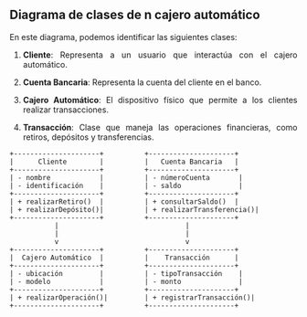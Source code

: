 <div align="justify">

## Diagrama de clases de n cajero automático
En este diagrama, podemos identificar las siguientes clases:

1. **Cliente**: Representa a un usuario que interactúa con el cajero automático.

2. **Cuenta Bancaria**: Representa la cuenta del cliente en el banco.

3. **Cajero Automático**: El dispositivo físico que permite a los clientes realizar transacciones.

4. **Transacción**: Clase que maneja las operaciones financieras, como retiros, depósitos y transferencias.


```
+---------------------+          +---------------------+
|      Cliente        |          |   Cuenta Bancaria   |
+---------------------+          +---------------------+
| - nombre            |          | - númeroCuenta       |
| - identificación    |          | - saldo              |
+---------------------+          +---------------------+
| + realizarRetiro()  |          | + consultarSaldo()  |
| + realizarDepósito()|          | + realizarTransferencia()|
+---------------------+          +---------------------+
           |                               |
           |                               |
           v                               v
+---------------------+          +---------------------+
|  Cajero Automático  |          |    Transacción      |
+---------------------+          +---------------------+
| - ubicación         |          | - tipoTransacción    |
| - modelo            |          | - monto              |
+---------------------+          +---------------------+
| + realizarOperación()|         | + registrarTransacción()|
+---------------------+          +---------------------+
```



</div>